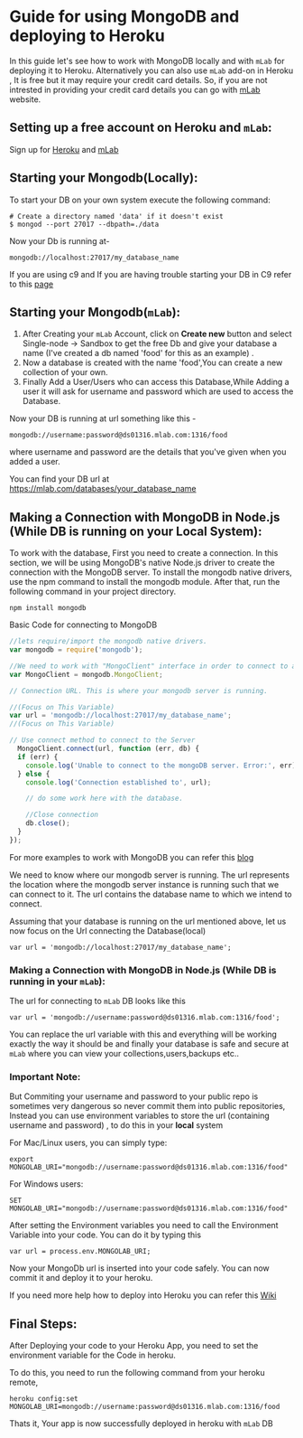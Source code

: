 # Guide for using MongoDB and deploying to Heroku

In this guide let's see how to work with MongoDB locally and with `mLab` for deploying it to Heroku. Alternatively you can also use `mLab` add-on in Heroku , It is free but it may require your credit card details. So, if you are not intrested in providing your credit card details you can go with [mLab](https://mlab.com) website.

## Setting up a free account on Heroku and `mLab`:

Sign up for [Heroku](https://signup.heroku.com/) and [mLab](https://mlab.com/signup/)

## Starting your Mongodb(Locally):

To start your DB on your own system execute the following command:

```
# Create a directory named 'data' if it doesn't exist
$ mongod --port 27017 --dbpath=./data
```

Now your Db is running at-

`mongodb://localhost:27017/my_database_name`

If you are using c9 and If you are having trouble starting your DB in C9 refer to this [page](https://community.c9.io/t/setting-up-mongodb/1717)

## Starting your Mongodb(`mLab`):

1. After Creating your `mLab` Account, click on **Create new** button and select Single-node -> Sandbox to get the free Db and give your database a name (I've created a db named 'food' for this as an example) .
2. Now a database is created with the name 'food',You can create a new collection of your own.
3. Finally Add a User/Users who can access this Database,While Adding a user it will ask for username and password which are used to access the Database.

Now your DB is running at url something like this -

`mongodb://username:password@ds01316.mlab.com:1316/food`

where username and password are the details that you've given when you added a user.

You can find your DB url at <https://mlab.com/databases/your_database_name>

## Making a Connection with MongoDB in Node.js (While DB is running on your Local System):

To work with the database, First you need to create a connection. In this section, we will be using MongoDB's native Node.js driver to create the connection with the MongoDB server. To install the mongodb native drivers, use the npm command to install the mongodb module. After that, run the following command in your project directory.

`npm install mongodb`

Basic Code for connecting to MongoDB

```js
//lets require/import the mongodb native drivers.
var mongodb = require('mongodb');

//We need to work with "MongoClient" interface in order to connect to a mongodb server.
var MongoClient = mongodb.MongoClient;

// Connection URL. This is where your mongodb server is running.

//(Focus on This Variable)
var url = 'mongodb://localhost:27017/my_database_name';      
//(Focus on This Variable)

// Use connect method to connect to the Server
  MongoClient.connect(url, function (err, db) {
  if (err) {
    console.log('Unable to connect to the mongoDB server. Error:', err);
  } else {
    console.log('Connection established to', url);

    // do some work here with the database.

    //Close connection
    db.close();
  }
});
```

For more examples to work with MongoDB you can refer this [blog](http://blog.modulus.io/mongodb-tutorial)

We need to know where our mongodb server is running. The url represents the location where the mongodb server instance is running such that we can connect to it. The url contains the database name to which we intend to connect.

Assuming that your database is running on the url mentioned above, let us now focus on the Url connecting the Database(local)

`var url = 'mongodb://localhost:27017/my_database_name';`

### Making a Connection with MongoDB in Node.js (While DB is running in your `mLab`):

The url for connecting to `mLab` DB looks like this

`var url = 'mongodb://username:password@ds01316.mlab.com:1316/food';`

You can replace the url variable with this and everything will be working exactly the way it should be and finally your database is safe and secure at `mLab` where you can view your collections,users,backups etc..

### Important Note:

But Commiting your username and password to your public repo is sometimes very dangerous so never commit them into public repositories, Instead you can use environment variables to store the url (containing username and password) , to do this in your **local** system

For Mac/Linux users, you can simply type:

`export MONGOLAB_URI="mongodb://username:password@ds01316.mlab.com:1316/food"`

For Windows users:

`SET MONGOLAB_URI="mongodb://username:password@ds01316.mlab.com:1316/food"`

After setting the Environment variables you need to call the Environment Variable into your code. You can do it by typing this

`var url = process.env.MONGOLAB_URI;`

Now your MongoDb url is inserted into your code safely. You can now commit it and deploy it to your heroku.

If you need more help how to deploy into Heroku you can refer this [Wiki](https://github.com/FreeCodeCamp/FreeCodeCamp/wiki/Heroku-Deployment-Guide)

## Final Steps:

After Deploying your code to your Heroku App, you need to set the environment variable for the Code in heroku.

To do this, you need to run the following command from your heroku remote,

`heroku config:set MONGOLAB_URI=mongodb://username:password@ds01316.mlab.com:1316/food`

Thats it, Your app is now successfully deployed in heroku with `mLab` DB
